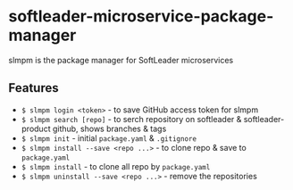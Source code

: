 # softleader-microservice-package-manager

slmpm is the package manager for SoftLeader microservices

## Features

- `$ slmpm login <token>` - to save GitHub access token for slmpm
- `$ slmpm search [repo]` - to serch repository on softleader & softleader-product github, shows branches & tags
- `$ slmpm init` - initial `package.yaml` & `.gitignore`
- `$ slmpm install --save <repo ...>` - to clone repo & save to `package.yaml`
- `$ slmpm install` - to clone all repo by `package.yaml`
- `$ slmpm uninstall --save <repo ...>` - remove the repositories
